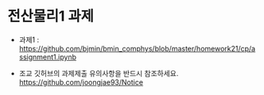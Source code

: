 
# 전산물리1 과제

* 과제1 : https://github.com/bjmin/bmin_comphys/blob/master/homework21/cp/assignment1.ipynb

* 조교 깃허브의 과제제출 유의사항을 반드시 참조하세요.  https://github.com/joongjae93/Notice
